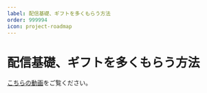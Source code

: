 ```yaml
---
label: 配信基礎、ギフトを多くもらう方法
order: 999994
icon: project-roadmap
---
```


# 配信基礎、ギフトを多くもらう方法

[こちらの動画](https://www.youtube.com/watch?v=atw9LPGGHlc)をご覧ください。
